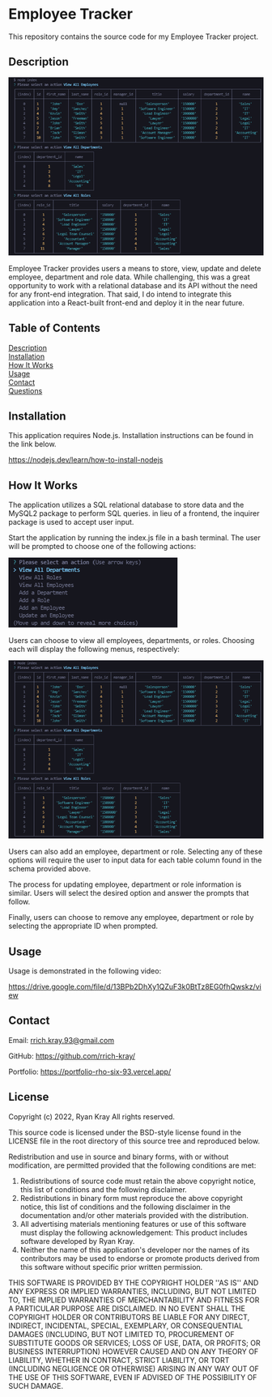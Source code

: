 # Employee Tracker

This repository contains the source code for my Employee Tracker project.

## Description

![employee tracker](./assets/images/screen2.png)

Employee Tracker provides users a means to store, view, update and delete employee, department and role data. While challenging, this was a great opportunity to work with a relational database and its API without the need for any front-end integration. That said, I do intend to integrate this application into a React-built front-end and deploy it in the near future.

## Table of Contents

[Description](#description)  
[Installation](#installation)  
[How It Works](#how-it-works)  
[Usage](#usage)  
[Contact](#contact)  
[Questions](#questions)

## Installation

This application requires Node.js. Installation instructions can be found in the link below.

https://nodejs.dev/learn/how-to-install-nodejs

## How It Works

The application utilizes a SQL relational database to store data and the MySQL2 package to perform SQL queries. in lieu of a frontend, the inquirer package is used to accept user input.

Start the application by running the index.js file in a bash terminal. The user will be prompted to choose one of the following actions:

![employee tracker main menu](./assets/images/screen1.png)

Users can choose to view all employees, departments, or roles. Choosing each will display the following menus, respectively:

![employee tracker view all employees](./assets/images/screen2.png)

Users can also add an employee, department or role. Selecting any of these options will require the user to input data for each table column found in the schema provided above.

The process for updating employee, department or role information is similar. Users will select the desired option and answer the prompts that follow.

Finally, users can choose to remove any employee, department or role by selecting the appropriate ID when prompted.

## Usage

Usage is demonstrated in the following video:

https://drive.google.com/file/d/13BPb2DhXy1QZuF3k0BtTz8EG0fhQwskz/view

## Contact

Email: rrich.kray.93@gmail.com

GitHub: https://github.com/rrich-kray/

Portfolio: https://portfolio-rho-six-93.vercel.app/

## License

Copyright (c) 2022, Ryan Kray
All rights reserved.

This source code is licensed under the BSD-style license found in the LICENSE file in the root directory of this source tree and reproduced below.

Redistribution and use in source and binary forms, with or without modification, are permitted provided that the following conditions are met:

1. Redistributions of source code must retain the above copyright notice, this list of conditions and the following disclaimer.
2. Redistributions in binary form must reproduce the above copyright notice, this list of conditions and the following disclaimer in the documentation and/or other materials provided with the distribution.
3. All advertising materials mentioning features or use of this software
   must display the following acknowledgement: This product includes software developed by Ryan Kray.
4. Neither the name of this application's developer nor the names of its contributors may be used to endorse or promote products derived from this software without specific prior written permission.

THIS SOFTWARE IS PROVIDED BY THE COPYRIGHT HOLDER ''AS IS'' AND ANY EXPRESS OR IMPLIED WARRANTIES, INCLUDING, BUT NOT LIMITED TO, THE IMPLIED WARRANTIES OF MERCHANTABILITY AND FITNESS FOR A PARTICULAR PURPOSE ARE DISCLAIMED. IN NO EVENT SHALL THE COPYRIGHT HOLDER OR CONTRIBUTORS BE LIABLE FOR ANY DIRECT, INDIRECT, INCIDENTAL, SPECIAL, EXEMPLARY, OR CONSEQUENTIAL DAMAGES (INCLUDING, BUT NOT LIMITED TO, PROCUREMENT OF SUBSTITUTE GOODS OR SERVICES; LOSS OF USE, DATA, OR PROFITS; OR BUSINESS INTERRUPTION) HOWEVER CAUSED AND ON ANY THEORY OF LIABILITY, WHETHER IN CONTRACT, STRICT LIABILITY, OR TORT (INCLUDING NEGLIGENCE OR OTHERWISE) ARISING IN ANY WAY OUT OF THE USE OF THIS SOFTWARE, EVEN IF ADVISED OF THE POSSIBILITY OF SUCH DAMAGE.
